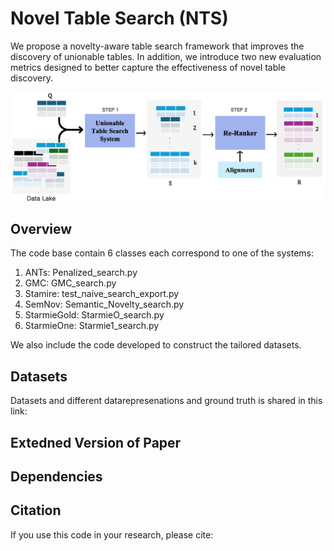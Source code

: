 # Novel Table Search (NTS) 

We propose a novelty-aware table search framework that improves the discovery of unionable tables. In addition, we introduce two new evaluation metrics designed to better capture the effectiveness of novel table discovery.

<img src="overall.jpg" alt="Overall" style="display: inline-block;">

## Overview
The code base contain 6 classes each correspond to one of the systems:
1. ANTs: Penalized_search.py
2. GMC: GMC_search.py
3. Stamire: test_naive_search_export.py
4. SemNov: Semantic_Novelty_search.py
5. StarmieGold: StarmieO_search.py
6. StarmieOne: Starmie1_search.py

We also include the code developed to construct the tailored datasets. 


## Datasets
Datasets and different datarepresenations and ground truth is shared in this link: 


## Extedned Version of Paper


## Dependencies


## Citation

If you use this code in your research, please cite:
```

```
